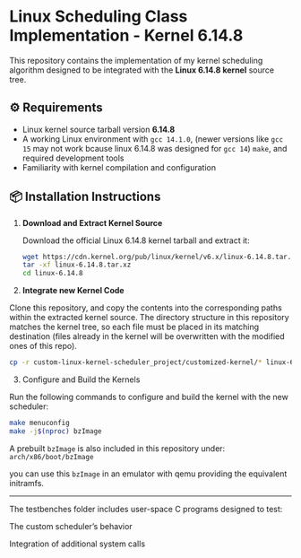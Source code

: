# Linux Scheduling Class Implementation - Kernel 6.14.8

This repository contains the implementation of my kernel scheduling algorithm  designed to be integrated with the **Linux 6.14.8 kernel** source tree.

## ⚙️ Requirements

- Linux kernel source tarball version **6.14.8**
- A working Linux environment with `gcc 14.1.0`, (newer versions like `gcc 15` may not work bcause linux 6.14.8 was designed for `gcc 14`) `make`, and required development tools
- Familiarity with kernel compilation and configuration

## 📦 Installation Instructions

1. **Download and Extract Kernel Source**

   Download the official Linux 6.14.8 kernel tarball and extract it:

   ```bash
   wget https://cdn.kernel.org/pub/linux/kernel/v6.x/linux-6.14.8.tar.xz
   tar -xf linux-6.14.8.tar.xz
   cd linux-6.14.8
   ```
   
2. **Integrate new Kernel Code**

Clone this repository, and copy the contents into the corresponding paths within the extracted kernel source. The directory structure in this repository matches the kernel tree, so each file must be placed in its matching destination (files already in the kernel will be overwritten with the modified ones of this repo).

```bash
cp -r custom-linux-kernel-scheduler_project/customized-kernel/* linux-6.14.8/
```

3. Configure and Build the Kernels

Run the following commands to configure and build the kernel with the new scheduler:

```bash
make menuconfig
make -j$(nproc) bzImage
```
A prebuilt `bzImage` is also included in this repository under:
`arch/x86/boot/bzImage`

you can use this `bzImage` in an emulator with qemu providing the equivalent initramfs.


---

The testbenches folder includes user-space C programs designed to test:

The custom scheduler’s behavior

Integration of additional system calls
